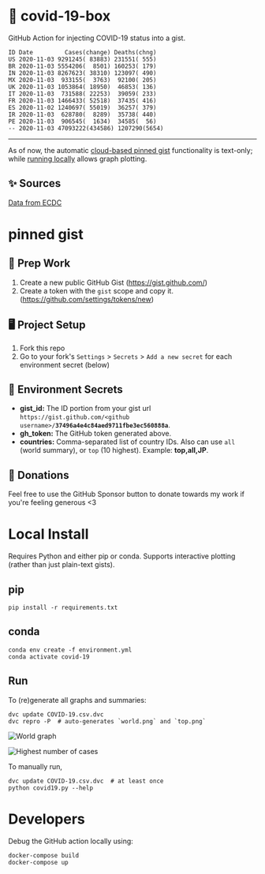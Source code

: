 # 🏥 covid-19-box

GitHub Action for injecting COVID-19 status into a gist.

```
ID Date         Cases(change) Deaths(chng)
US 2020-11-03 9291245( 83883) 231551( 555)
BR 2020-11-03 5554206(  8501) 160253( 179)
IN 2020-11-03 8267623( 38310) 123097( 490)
MX 2020-11-03  933155(  3763)  92100( 205)
UK 2020-11-03 1053864( 18950)  46853( 136)
IT 2020-11-03  731588( 22253)  39059( 233)
FR 2020-11-03 1466433( 52518)  37435( 416)
ES 2020-11-02 1240697( 55019)  36257( 379)
IR 2020-11-03  628780(  8289)  35738( 440)
PE 2020-11-03  906545(  1634)  34585(  56)
-- 2020-11-03 47093222(434586) 1207290(5654)
```

---

As of now, the automatic [cloud-based pinned gist](#pinned-gist) functionality is text-only;
while [running locally](#local-install) allows graph plotting.

## ✨ Sources

[Data from ECDC](https://www.ecdc.europa.eu/en/publications-data/download-todays-data-geographic-distribution-covid-19-cases-worldwide)

# pinned gist

## 🎒 Prep Work
1. Create a new public GitHub Gist (https://gist.github.com/)
1. Create a token with the `gist` scope and copy it. (https://github.com/settings/tokens/new)

## 🖥 Project Setup
1. Fork this repo
1. Go to your fork's `Settings` > `Secrets` > `Add a new secret` for each environment secret (below)

## 🤫 Environment Secrets
- **gist_id:** The ID portion from your gist url `https://gist.github.com/<github username>/`**`37496a4e4c84aed9711fbe3ec560888a`**.
- **gh_token:** The GitHub token generated above.
- **countries:** Comma-separated list of country IDs. Also can use `all` (world summary), or `top` (10 highest). Example: **top,all,JP**.

## 💸 Donations

Feel free to use the GitHub Sponsor button to donate towards my work if you're feeling generous <3

# Local Install

Requires Python and either pip or conda. Supports interactive plotting (rather than just plain-text gists).

## pip

```
pip install -r requirements.txt
```

## conda

```
conda env create -f environment.yml
conda activate covid-19
```

## Run

To (re)generate all graphs and summaries:

```
dvc update COVID-19.csv.dvc
dvc repro -P  # auto-generates `world.png` and `top.png`
```

![World graph](world.png)

![Highest number of cases](top.png)

To manually run,

```
dvc update COVID-19.csv.dvc  # at least once
python covid19.py --help
```

# Developers

Debug the GitHub action locally using:

```
docker-compose build
docker-compose up
```
